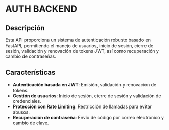 
# AUTH BACKEND

## Descripción

Esta API proporciona un sistema de autenticación robusto basado en FastAPI, permitiendo el manejo de usuarios, inicio de sesión, cierre de sesión, validación y renovación de tokens JWT, así como recuperación y cambio de contraseñas.

## Características

- **Autenticación basada en JWT**: Emisión, validación y renovación de tokens.
- **Gestión de usuarios**: Inicio de sesión, cierre de sesión y validación de credenciales.
- **Protección con Rate Limiting**: Restricción de llamadas para evitar abusos.
- **Recuperación de contraseña**: Envío de código por correo electrónico y cambio de clave.
